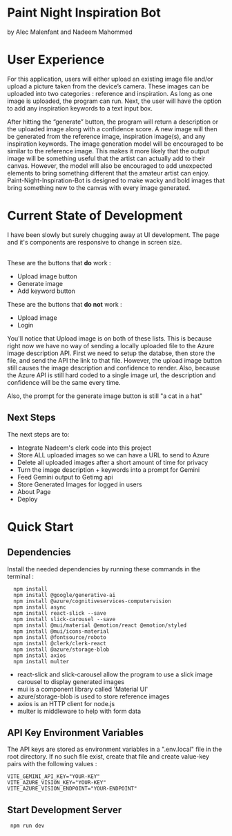 # Paint Night Inspiration Bot

by Alec Malenfant
and Nadeem Mahommed

# User Experience

For this application, users will either upload an existing image file and/or upload a picture taken from the device’s camera. These images can be uploaded into two categories : reference and inspiration. As long as one image is uploaded, the program can run. Next, the user will have the option to add any inspiration keywords to a text input box.

After hitting the “generate” button, the program will return a description or the uploaded image along with a confidence score. A new image will then be generated from the reference image, inspiration image(s), and any inspiration keywords. The image generation model will be encouraged to be similar to the reference image. This makes it more likely that the output image will be something useful that the artist can actually add to their canvas. However, the model will also be encouraged to add unexpected elements to bring something different that the amateur artist can enjoy. Paint-Night-Inspiration-Bot is designed to make wacky and bold images that bring something new to the canvas with every image generated.

# Current State of Development

I have been slowly but surely chugging away at UI development. The page and it's components are responsive to change in screen size.

<br/>These are the buttons that **do** work :

- Upload image button
- Generate image
- Add keyword button

These are the buttons that **do not** work :

- Upload image
- Login

You'll notice that Upload image is on both of these lists. This is because right now we have no way of sending a locally uploaded file to
the Azure image description API. First we need to setup the databse, then store the file, and send the API the link to that file. However,
the upload image button still causes the image description and confidence to render. Also, because the Azure API is still hard coded to a single image
url, the description and confidence will be the same every time.

Also, the prompt for the generate image button is still "a cat in a hat"

## Next Steps

The next steps are to:

- Integrate Nadeem's clerk code into this project
- Store ALL uploaded images so we can have a URL to send to Azure
- Delete all uploaded images after a short amount of time for privacy
- Turn the image description + keywords into a prompt for Gemini
- Feed Gemini output to Getimg api
- Store Generated Images for logged in users
- About Page
- Deploy

# Quick Start

## Dependencies

Install the needed dependencies by running these commands in the terminal :

```
  npm install
  npm install @google/generative-ai
  npm install @azure/cognitiveservices-computervision
  npm install async
  npm install react-slick --save
  npm install slick-carousel --save
  npm install @mui/material @emotion/react @emotion/styled
  npm install @mui/icons-material
  npm install @fontsource/roboto
  npm install @clerk/clerk-react
  npm install @azure/storage-blob
  npm install axios
  npm install multer
```

- react-slick and slick-carousel allow the program to use a slick image carousel to display generated images
- mui is a component library called 'Material UI'
- azure/storage-blob is used to store reference images
- axios is an HTTP client for node.js
- multer is middleware to help with form data

## API Key Environment Variables

The API keys are stored as environment variables in a ".env.local" file in the root directory.
If no such file exist, create that file and create value-key pairs with the following values :

```
VITE_GEMINI_API_KEY="YOUR-KEY"
VITE_AZURE_VISION_KEY="YOUR-KEY"
VITE_AZURE_VISION_ENDPOINT="YOUR-ENDPOINT"
```

## Start Development Server

```
 npm run dev
```
